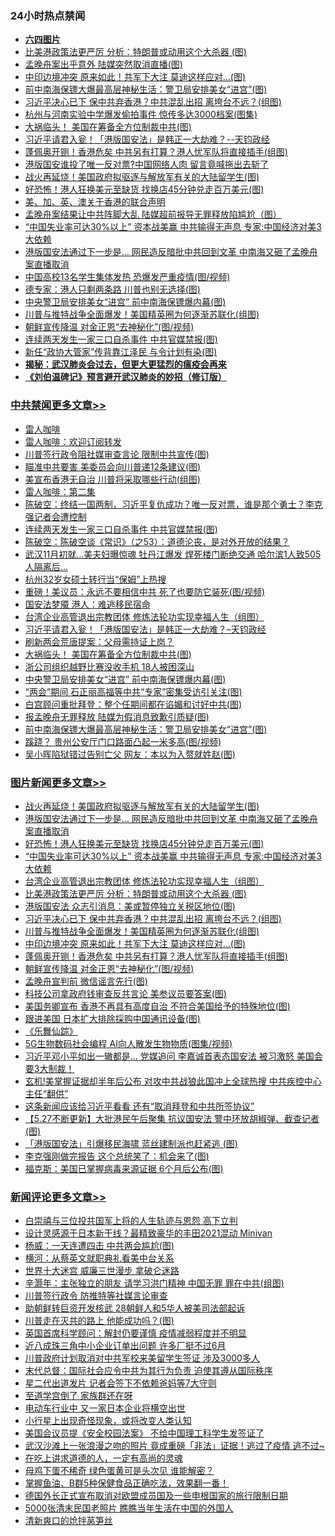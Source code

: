<div class="catlist">
<h3>24小时热点禁闻</h3>
<ul>
<li><b><a href="64photo" target="_blank">六四图片</a></b></li>
<li><a href="https://github.com/fqnews/bnews/blob/master/topimagenews/20200528/1335806.md">比美港政策法更严厉 分析：特朗普或动用这个大杀器 (图)</a></li>
<li><a href="https://github.com/fqnews/bnews/blob/master/cbnews/20200528/1335704.md">孟晚舟案出乎意外 陆媒突然取消直播(图)</a></li>
<li><a href="https://github.com/fqnews/bnews/blob/master/topimagenews/20200528/1335707.md">中印边境冲突 原来如此！共军下大注 莫迪这样应对…(图)</a></li>
<li><a href="https://github.com/fqnews/bnews/blob/master/cbnews/20200528/1335820.md">前中南海保镖大爆最高层神秘生活：警卫局安排美女“进宫”(图)</a></li>
<li><a href="https://github.com/fqnews/bnews/blob/master/topimagenews/20200528/1335791.md">习近平决心已下 保中共弃香港？中共混乱出招 离垮台不远？(组图)</a></li>
<li><a href="https://github.com/fqnews/bnews/blob/master/cbnews/20200528/1335807.md">杭州与河南实验中学爆发偷拍事件 惊传多达3000档案(图集)</a></li>
<li><a href="https://github.com/fqnews/bnews/blob/master/cbnews/20200528/1335848.md">大祸临头！ 美国在筹备全方位制裁中共(图)</a></li>
<li><a href="https://github.com/fqnews/bnews/blob/master/cbnews/20200528/1335876.md">习近平请君入瓮！「港版国安法」是韩正一大劫难？--天钧政经</a></li>
<li><a href="https://github.com/fqnews/bnews/blob/master/topimagenews/20200528/1335633.md">蓬佩奥开铡！香港危矣 中共另有打算？港人忧军队将直接插手(组图)</a></li>
<li><a href="https://github.com/fqnews/bnews/blob/master/cnnews/hknews/20200528/1335987.md">港版国安谁投了唯一反对票?中国网络人肉 留言竟喊拖出去斩了</a></li>
<li><a href="https://github.com/fqnews/bnews/blob/master/topimagenews/20200528/1335989.md">战火再延烧！美国政府拟驱逐与解放军有关的大陆留学生(图)</a></li>
<li><a href="https://github.com/fqnews/bnews/blob/master/topimagenews/20200528/1335978.md">好恐怖！港人狂换美元至缺货 找换店45分钟兑走百万美元(图)</a></li>
<li><a href="https://github.com/fqnews/bnews/blob/master/renquan/20200529/1336008.md">美、加、英、澳关于香港的联合声明</a></li>
<li><a href="https://github.com/fqnews/bnews/blob/master/cnnews/20200528/1335874.md">孟晚舟案结果让中共阵脚大乱 陆媒超前报导无罪释放陷尴尬（图）</a></li>
<li><a href="https://github.com/fqnews/bnews/blob/master/topimagenews/20200528/1335900.md">“中国失业率可达30%以上” 资本战美赢 中共输得无声息 专家:中国经济对美3大依赖</a></li>
<li><a href="https://github.com/fqnews/bnews/blob/master/topimagenews/20200528/1335979.md">港版国安法通过下一步是... 网民造反暗批中共回到文革 中南海又砸了孟晚舟案直播取消</a></li>
<li><a href="https://github.com/fqnews/bnews/blob/master/cbnews/20200528/1335751.md">中国高校13名学生集体发热 恐爆发严重疫情(图/视频)</a></li>
<li><a href="https://github.com/fqnews/bnews/blob/master/cbnews/20200528/1335784.md">德专家：港人只剩两条路 川普也别无选择(图)</a></li>
<li><a href="https://github.com/fqnews/bnews/blob/master/cbnews/20200528/1335837.md">中央警卫局安排美女“进宫” 前中南海保镖爆内幕(图)</a></li>
<li><a href="https://github.com/fqnews/bnews/blob/master/topimagenews/20200528/1335757.md">川普与推特战争全面爆发！美国精英圈为何逐渐苏联化(组图)</a></li>
<li><a href="https://github.com/fqnews/bnews/blob/master/topimagenews/20200528/1335632.md">朝鲜宣传降温 对金正恩“去神秘化”(图/视频)</a></li>
<li><a href="https://github.com/fqnews/bnews/blob/master/cbnews/20200529/1336071.md">连续两天发生一家三口自杀事件 中共官媒禁报(图)</a></li>
<li><a href="https://github.com/fqnews/bnews/blob/master/cnnews/20200528/1335643.md">新任“政协大管家”传背靠江泽民 与令计划有染(图)</a></li>
<li><b><a href="https://github.com/fqnews/bnews/blob/master/comments/20200211/1275071.md" target="_blank">揭秘：武汉肺炎会过去，但更大更猛烈的瘟疫会再来</a></b></li>
<li><b><a href="https://github.com/fqnews/bnews/blob/master/comments/20200207/1272816.md" target="_blank">《刘伯温碑记》预言避开武汉肺炎的妙招（修订版）</a></b></li>
</ul>
</div>

<div class="catlist">
<h3><a href="https://github.com/fqnews/bnews/blob/master/cbnews/" target="_blank">中共禁闻</a><span><a href="https://github.com/fqnews/bnews/blob/master/cbnews/" target="_blank" rel="nofollow">更多文章>></a></span></h3>
<ul>
<li><a href="https://github.com/fqnews/bnews/blob/master/cbnews/20200529/1336164.md" target="_blank">雷人咖啡</a></li>
<li><a href="https://github.com/fqnews/bnews/blob/master/cbnews/20200529/1336163.md" target="_blank">雷人咖啡：欢迎订阅转发</a></li>
<li><a href="https://github.com/fqnews/bnews/blob/master/cbnews/20200529/1336158.md" target="_blank">川普签行政令阻社媒审查言论 限制中共宣传(图)</a></li>
<li><a href="https://github.com/fqnews/bnews/blob/master/cbnews/20200529/1336157.md" target="_blank">瞄准中共要害 美委员会向川普递12条建议(图)</a></li>
<li><a href="https://github.com/fqnews/bnews/blob/master/cbnews/20200529/1336144.md" target="_blank">美宣布香港无自治 川普将采取哪些行动(组图)</a></li>
<li><a href="https://github.com/fqnews/bnews/blob/master/cbnews/20200529/1336115.md" target="_blank">雷人咖啡：第二集</a></li>
<li><a href="https://github.com/fqnews/bnews/blob/master/cbnews/20200529/1336099.md" target="_blank">陈破空：终结一国两制，习近平复仇成功？唯一反对票，谁是那个勇士？李克强记者会遭控制</a></li>
<li><a href="https://github.com/fqnews/bnews/blob/master/cbnews/20200529/1336071.md" target="_blank">连续两天发生一家三口自杀事件 中共官媒禁报(图)</a></li>
<li><a href="https://github.com/fqnews/bnews/blob/master/cbnews/20200529/1336017.md" target="_blank">陈破空：陈破空谈《常识》（之53）：道德沦丧，是对外开放的结果？</a></li>
<li><a href="https://github.com/fqnews/bnews/blob/master/cbnews/20200528/1335955.md" target="_blank">武汉11月初就…美夫妇曝惊魂 牡丹江爆发 焊死楼门断绝交通 哈尔滨1人致505人隔离后…</a></li>
<li><a href="https://github.com/fqnews/bnews/blob/master/cbnews/20200528/1335945.md" target="_blank">杭州32岁女硕士转行当“保姆”上热搜</a></li>
<li><a href="https://github.com/fqnews/bnews/blob/master/cbnews/20200528/1335923.md" target="_blank">重磅！美议员：永远不要相信中共 死了也要防它装死(图/视频)</a></li>
<li><a href="https://github.com/fqnews/bnews/blob/master/cbnews/20200528/1335916.md" target="_blank">国安法梦魇 港人：难逃移民宿命</a></li>
<li><a href="https://github.com/fqnews/bnews/blob/master/comments/20200528/1335859.md" target="_blank">台湾企业高管退出宗教团体 修炼法轮功实现幸福人生（组图）</a></li>
<li><a href="https://github.com/fqnews/bnews/blob/master/cbnews/20200528/1335876.md" target="_blank">习近平请君入瓮！「港版国安法」是韩正一大劫难？&#8211;天钧政经</a></li>
<li><a href="https://github.com/fqnews/bnews/blob/master/cbnews/20200528/1335861.md" target="_blank">刷新两会荒唐提案：父母需持证上岗？</a></li>
<li><a href="https://github.com/fqnews/bnews/blob/master/cbnews/20200528/1335848.md" target="_blank">大祸临头！ 美国在筹备全方位制裁中共(图)</a></li>
<li><a href="https://github.com/fqnews/bnews/blob/master/cbnews/20200528/1335847.md" target="_blank">浙公司组织越野比赛没收手机 18人被困深山</a></li>
<li><a href="https://github.com/fqnews/bnews/blob/master/cbnews/20200528/1335837.md" target="_blank">中央警卫局安排美女“进宫” 前中南海保镖爆内幕(图)</a></li>
<li><a href="https://github.com/fqnews/bnews/blob/master/cbnews/20200528/1335832.md" target="_blank">“两会”期间 石正丽高福等中共“专家”密集受访引关注(图)</a></li>
<li><a href="https://github.com/fqnews/bnews/blob/master/cbnews/20200528/1335823.md" target="_blank">白宫顾问重批拜登：整个任期间都在谄媚和讨好中共(图)</a></li>
<li><a href="https://github.com/fqnews/bnews/blob/master/cbnews/20200528/1335822.md" target="_blank">报孟晚舟无罪释放 陆媒为假消息致歉引质疑(图)</a></li>
<li><a href="https://github.com/fqnews/bnews/blob/master/cbnews/20200528/1335820.md" target="_blank">前中南海保镖大爆最高层神秘生活：警卫局安排美女“进宫”(图)</a></li>
<li><a href="https://github.com/fqnews/bnews/blob/master/cbnews/20200528/1335819.md" target="_blank">蹊跷？ 贵州公安厅门口路面凸起一米多高(图/视频)</a></li>
<li><a href="https://github.com/fqnews/bnews/blob/master/cbnews/20200528/1335812.md" target="_blank">吴小晖陷狱错过告别亡父 网友：本以为入赘就姓赵(图)</a></li>

</ul>
</div>
<div class="catlist">
<h3><a href="https://github.com/fqnews/bnews/blob/master/topimagenews/" target="_blank">图片新闻</a><span><a href="https://github.com/fqnews/bnews/blob/master/topimagenews/" target="_blank" rel="nofollow">更多文章>></a></span></h3>
<ul>
<li><a href="https://github.com/fqnews/bnews/blob/master/topimagenews/20200528/1335989.md" target="_blank">战火再延烧！美国政府拟驱逐与解放军有关的大陆留学生(图)</a></li>
<li><a href="https://github.com/fqnews/bnews/blob/master/topimagenews/20200528/1335979.md" target="_blank">港版国安法通过下一步是&#8230; 网民造反暗批中共回到文革 中南海又砸了孟晚舟案直播取消</a></li>
<li><a href="https://github.com/fqnews/bnews/blob/master/topimagenews/20200528/1335978.md" target="_blank">好恐怖！港人狂换美元至缺货 找换店45分钟兑走百万美元(图)</a></li>
<li><a href="https://github.com/fqnews/bnews/blob/master/topimagenews/20200528/1335900.md" target="_blank">“中国失业率可达30%以上” 资本战美赢 中共输得无声息 专家:中国经济对美3大依赖</a></li>
<li><a href="https://github.com/fqnews/bnews/blob/master/comments/20200528/1335859.md" target="_blank">台湾企业高管退出宗教团体 修炼法轮功实现幸福人生（组图）</a></li>
<li><a href="https://github.com/fqnews/bnews/blob/master/topimagenews/20200528/1335806.md" target="_blank">比美港政策法更严厉 分析：特朗普或动用这个大杀器 (图)</a></li>
<li><a href="https://github.com/fqnews/bnews/blob/master/topimagenews/20200528/1335792.md" target="_blank">港版国安法 众志引消息：美或暂停独立关税区地位(图)</a></li>
<li><a href="https://github.com/fqnews/bnews/blob/master/topimagenews/20200528/1335791.md" target="_blank">习近平决心已下 保中共弃香港？中共混乱出招 离垮台不远？(组图)</a></li>
<li><a href="https://github.com/fqnews/bnews/blob/master/topimagenews/20200528/1335757.md" target="_blank">川普与推特战争全面爆发！美国精英圈为何逐渐苏联化(组图)</a></li>
<li><a href="https://github.com/fqnews/bnews/blob/master/topimagenews/20200528/1335707.md" target="_blank">中印边境冲突 原来如此！共军下大注 莫迪这样应对…(图)</a></li>
<li><a href="https://github.com/fqnews/bnews/blob/master/topimagenews/20200528/1335633.md" target="_blank">蓬佩奥开铡！香港危矣 中共另有打算？港人忧军队将直接插手(组图)</a></li>
<li><a href="https://github.com/fqnews/bnews/blob/master/topimagenews/20200528/1335632.md" target="_blank">朝鲜宣传降温 对金正恩“去神秘化”(图/视频)</a></li>
<li><a href="https://github.com/fqnews/bnews/blob/master/topimagenews/20200528/1335631.md" target="_blank">孟晚舟宣判前 微信谣言先行(图)</a></li>
<li><a href="https://github.com/fqnews/bnews/blob/master/topimagenews/20200528/1335630.md" target="_blank">科技公司拿政府钱审查反共言论 美参议员要答案(图)</a></li>
<li><a href="https://github.com/fqnews/bnews/blob/master/topimagenews/20200528/1335431.md" target="_blank">美国务卿宣布 香港不再具有高度自治 不符合美国给予的特殊地位(图)</a></li>
<li><a href="https://github.com/fqnews/bnews/blob/master/topimagenews/20200528/1335421.md" target="_blank">跟进美国 日本扩大排除採购中国通讯设备(图)</a></li>
<li><a href="https://github.com/fqnews/bnews/blob/master/comments/20200527/783191.md" target="_blank">《乐舞仙踪》</a></li>
<li><a href="https://github.com/fqnews/bnews/blob/master/topimagenews/20200527/1335347.md" target="_blank">5G生物数码社会编程 AI向人散发生物物质(图集/视频)</a></li>
<li><a href="https://github.com/fqnews/bnews/blob/master/topimagenews/20200527/1335332.md" target="_blank">习近平邓小平如出一辙都是… 党媒追问 李嘉诚首表态国安法 被习激怒 美国会要3大制裁！</a></li>
<li><a href="https://github.com/fqnews/bnews/blob/master/topimagenews/20200527/1335279.md" target="_blank">玄机!美掌握证据却半年后公布 对攻中共战狼此国冲上全球热搜 中共疾控中心主任“翻供”</a></li>
<li><a href="https://github.com/fqnews/bnews/blob/master/topimagenews/20200527/1335253.md" target="_blank">这条新闻应该给习近平看看 还有“取消拜登和中共所签协议”</a></li>
<li><a href="https://github.com/fqnews/bnews/blob/master/topimagenews/20200527/1335172.md" target="_blank">【5.27不断更新】大批港民午后聚集 抗议国安法 警中环放胡椒弹、截查记者(图)</a></li>
<li><a href="https://github.com/fqnews/bnews/blob/master/topimagenews/20200527/1335171.md" target="_blank">「港版国安法」引爆移民海啸 蓝丝建制派也赶紧逃 (图)</a></li>
<li><a href="https://github.com/fqnews/bnews/blob/master/topimagenews/20200527/1335154.md" target="_blank">李克强刚做完报告 这个总统笑了：机会来了(图)</a></li>
<li><a href="https://github.com/fqnews/bnews/blob/master/topimagenews/20200527/1335144.md" target="_blank">福克斯：美国已掌握病毒来源证据 6个月后公布(图)</a></li>

</ul>
</div>
<div class="catlist">
<h3><a href="https://github.com/fqnews/bnews/blob/master/comments/" target="_blank">新闻评论</a><span><a href="https://github.com/fqnews/bnews/blob/master/comments/" target="_blank" rel="nofollow">更多文章>></a></span></h3>
<ul>
<li><a href="https://github.com/fqnews/bnews/blob/master/comments/20200529/1336170.md" target="_blank">白崇禧与三位投共国军上将的人生轨迹与恩怨 高下立判</a></li>
<li><a href="https://github.com/fqnews/bnews/blob/master/comments/20200529/1336169.md" target="_blank">设计灵感源于日本新干线？最精致豪华的丰田2021混动 Minivan</a></li>
<li><a href="https://github.com/fqnews/bnews/blob/master/comments/20200529/1336162.md" target="_blank">杨威：一天连遭四击 中共两会尴尬(图)</a></li>
<li><a href="https://github.com/fqnews/bnews/blob/master/comments/20200529/1336161.md" target="_blank">横河：从蔡英文就职典礼看美中台关系</a></li>
<li><a href="https://github.com/fqnews/bnews/blob/master/comments/20200529/1336155.md" target="_blank">世界十大迷宫 威廉三世漫步 拿破仑迷路</a></li>
<li><a href="https://github.com/fqnews/bnews/blob/master/comments/20200529/1336152.md" target="_blank">辛灏年：主张独立的朋友 请学习洪门精神 中国无罪 罪在中共(组图)</a></li>
<li><a href="https://github.com/fqnews/bnews/blob/master/comments/20200529/1336142.md" target="_blank">川普签行政令 防推特等社媒言论审查</a></li>
<li><a href="https://github.com/fqnews/bnews/blob/master/comments/20200529/1336126.md" target="_blank">助朝鲜转巨资开发核武 28朝鲜人和5华人被美司法部起诉</a></li>
<li><a href="https://github.com/fqnews/bnews/blob/master/comments/20200529/1336124.md" target="_blank">川普走在灭共的路上 他能成功吗？(图)</a></li>
<li><a href="https://github.com/fqnews/bnews/blob/master/comments/20200529/1336116.md" target="_blank">英国首席科学顾问：解封仍要谨慎 疫情减弱程度并不明显</a></li>
<li><a href="https://github.com/fqnews/bnews/blob/master/comments/20200529/1336108.md" target="_blank">近八成珠三角中小企业订单出问题 许多厂挺不过6月</a></li>
<li><a href="https://github.com/fqnews/bnews/blob/master/comments/20200529/1336103.md" target="_blank">川普政府计划取消对中共军校来美留学生签证 涉及3000多人</a></li>
<li><a href="https://github.com/fqnews/bnews/blob/master/comments/20200529/1336096.md" target="_blank">末代总督：国际社会应令中共为其行为负责 迫使其遵从国际秩序</a></li>
<li><a href="https://github.com/fqnews/bnews/blob/master/comments/20200529/1336091.md" target="_blank">星二代出道发片  记者会签下不依赖爸妈等7大守则</a></li>
<li><a href="https://github.com/fqnews/bnews/blob/master/comments/20200529/1336072.md" target="_blank">至道学宫倒了 家族群还在呀</a></li>
<li><a href="https://github.com/fqnews/bnews/blob/master/comments/20200529/1336065.md" target="_blank">电动车行业中  又一家日本企业将横空出世</a></li>
<li><a href="https://github.com/fqnews/bnews/blob/master/comments/20200529/1336063.md" target="_blank">小行星上出现奇怪现象，或将改变人类认知</a></li>
<li><a href="https://github.com/fqnews/bnews/blob/master/comments/20200529/1336059.md" target="_blank">美国会议员提《安全校园法案》 不给中国理工科学生发签证了</a></li>
<li><a href="https://github.com/fqnews/bnews/blob/master/comments/20200529/1336058.md" target="_blank">武汉沙滩上一张浪漫之吻的照片 竟成重磅「非法」证据！逃过了疫情 逃不过~</a></li>
<li><a href="https://github.com/fqnews/bnews/blob/master/comments/20200529/1336055.md" target="_blank">在吃上讲求道德的人，一定有高尚的灵魂</a></li>
<li><a href="https://github.com/fqnews/bnews/blob/master/comments/20200529/1336054.md" target="_blank">母鸡下蛋不稀奇 绿色蛋黄可是头次见 谁能解密？</a></li>
<li><a href="https://github.com/fqnews/bnews/blob/master/comments/20200529/1336051.md" target="_blank">掌握鱼油、B群5种保健食品正确吃法，效果翻一番！</a></li>
<li><a href="https://github.com/fqnews/bnews/blob/master/comments/20200529/1336045.md" target="_blank">德国外长正式宣布取消对欧盟成员国及一些申根国家的旅行限制日期</a></li>
<li><a href="https://github.com/fqnews/bnews/blob/master/comments/20200529/1336044.md" target="_blank">5000张清末民国老照片 瞧瞧当年生活在中国的外国人</a></li>
<li><a href="https://github.com/fqnews/bnews/blob/master/comments/20200529/1336040.md" target="_blank">清新爽口的炝拌莴笋丝</a></li>

</ul>
</div>